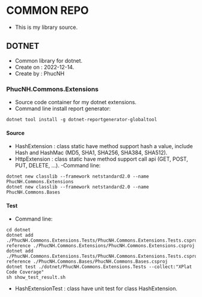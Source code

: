 # COMMON REPO
- This is my library source.

## DOTNET
- Common library for dotnet.
- Create on : 2022-12-14.
- Create by : PhucNH

### PhucNH.Commons.Extensions
- Source code container for my dotnet extensions.
- Command line install report generator:
```
dotnet tool install -g dotnet-reportgenerator-globaltool
```

#### Source
- HashExtension : class static have method support hash a value, include Hash and HashMac (MD5, SHA1, SHA256, SHA384, SHA512).
- HttpExtension : class static have method support call api (GET, POST, PUT, DELETE, ...).
-Command line:
```
dotnet new classlib --framework netstandard2.0 --name PhucNH.Commons.Extensions
dotnet new classlib --framework netstandard2.0 --name PhucNH.Commons.Bases
```

#### Test
- Command line:
```
cd dotnet
dotnet add ./PhucNH.Commons.Extensions.Tests/PhucNH.Commons.Extensions.Tests.csproj reference ./PhucNH.Commons.Extensions/PhucNH.Commons.Extensions.csproj
dotnet add ./PhucNH.Commons.Extensions.Tests/PhucNH.Commons.Extensions.Tests.csproj reference ./PhucNH.Commons.Bases/PhucNH.Commons.Bases.csproj
dotnet test ./dotnet/PhucNH.Commons.Extensions.Tests --collect:"XPlat Code Coverage"
sh show_test_result.sh
```
- HashExtensionTest : class have unit test for class HashExtension.